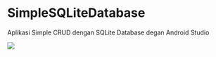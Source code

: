 # SimpleSQLiteDatabase
Aplikasi Simple CRUD dengan SQLite Database degan Android Studio

<img src="https://github.com/moeslimdecoded/SimpleSQLiteDatabase/blob/master/Screenshot%20from%202017-10-16%2021-38-10.png">

